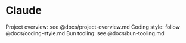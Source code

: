 # Claude

Project overview: see @docs/project-overview.md
Coding style: follow @docs/coding-style.md
Bun tooling: see @docs/bun-tooling.md